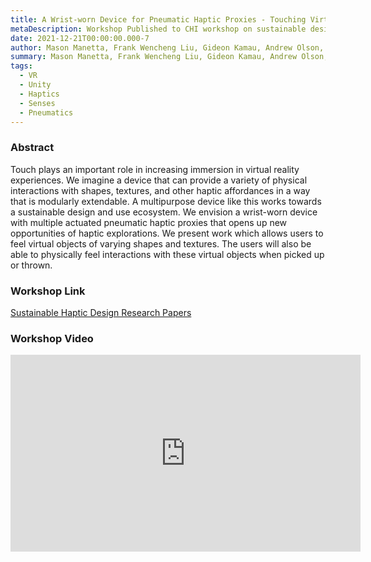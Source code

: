 ```yaml
---
title: A Wrist-worn Device for Pneumatic Haptic Proxies - Touching Virtual Objects 
metaDescription: Workshop Published to CHI workshop on sustainable design
date: 2021-12-21T00:00:00.000-7
author: Mason Manetta, Frank Wencheng Liu, Gideon Kamau, Andrew Olson, Austin Jeltes, Jack Haehl, Byron Lahey, Robert LiKamWa
summary: Mason Manetta, Frank Wencheng Liu, Gideon Kamau, Andrew Olson, Austin Jeltes, Jack Haehl, Byron Lahey, Robert LiKamWa, CHI Workshop on Sustainable Haptics 2022 
tags:
  - VR
  - Unity
  - Haptics
  - Senses
  - Pneumatics
---
```


### Abstract
Touch plays an important role in increasing immersion in virtual reality experiences. We imagine a device that can provide a variety of physical interactions with shapes, textures, and other haptic affordances in a way that is modularly extendable. A multipurpose device like this works towards a sustainable design and use ecosystem. We envision a wrist-worn device with multiple actuated pneumatic haptic proxies that opens up new opportunities of haptic explorations. We present work which allows users to feel virtual objects of varying shapes and textures. The users will also be able to physically feel interactions with these virtual objects when picked up or thrown.


### Workshop Link 
[Sustainable Haptic Design Research Papers](https://tactilevision.github.io/chi2022-sustainablehapticdesign/workshop-details.html)

### Workshop Video

<iframe width="560" height="315" src="https://www.youtube-nocookie.com/embed/211pAwBYwxo" title="YouTube video player" frameborder="0" allow="accelerometer; autoplay; clipboard-write; encrypted-media; gyroscope; picture-in-picture" allowfullscreen></iframe>